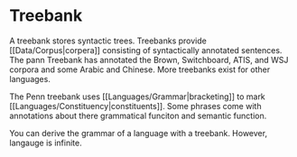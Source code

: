 # Treebank 

A treebank stores syntactic trees. Treebanks provide [[Data/Corpus|corpera]] consisting of syntactically annotated sentences. The pann Treebank has annotated the Brown, Switchboard, ATIS, and WSJ corpora and some Arabic and Chinese. More treebanks exist for other languages. 

The Penn treebank uses [[Languages/Grammar|bracketing]] to mark [[Languages/Constituency|constituents]]. Some phrases come with annotations about there grammatical funciton and semantic function. 

You can derive the grammar of a language with a treebank. However, langauge is infinite. 